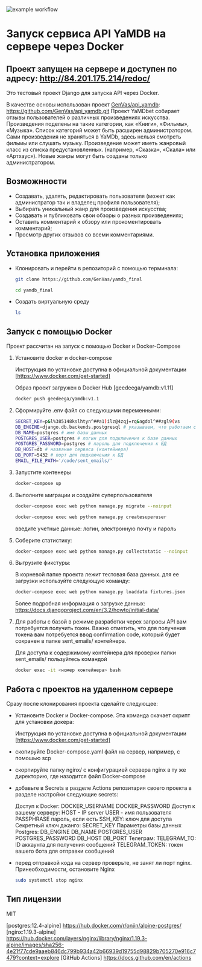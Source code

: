 ![example workflow](https://github.com/GenVas/yamdb_final/actions/workflows/main.yml/badge.svg)

# Запуск сервиса API YaMDB на сервере через Docker
## Проект запущен на сервере и доступен по адресу: http://84.201.175.214/redoc/

Это тестовый проект Django для запуска API через Docker.

В качестве основы использован проект [GenVas/api_yamdb]: https://github.com/GenVas/api_yamdb.git
Проект YaMDbet собирает отзывы пользователей о различных произведениях искусства.
Произведения поделены на такие категории, как «Книги», «Фильмы», «Музыка».
Список категорий может быть расширен администратором.
Сами произведения не храняться в YaMDb, здесь нельзя смотреть фильмы или слушать музыку.
Произведение может иметь жанровый класс из списка предустановленных.
(например, «Сказка», «Скала» или «Артхаус»). Новые жанры могут быть созданы только администратором.

## Возможнности

- Создавать, удалять, редактировать пользователя (может как администратор так и владелец профиля пользователя);
- Выбирать уникальный жанр для произведения искусства;
- Создавать и публиковать свои обзоры о разных произведениях;
- Оставить комментарий к обзору или прокоментировать комментарий;
- Просмотр других отзывов со всеми комментариями.


## Установка приложения

- Клонировать и перейти в репозиторий с помощью терминала:

   ```sh
   git clone https://github.com/GenVas/yamdb_final
   ```

   ```sh
   cd yamdb_final
   ```

- Создать виртуальную среду

   ```sh
   ls
   ```

## Запуск с помощью Docker

   Проект рассчитан на запуск c помощью Docker и Docker-Compose

1. Установите docker и docker-compose

   Инструкция по установке доступна в официальной документации [https://www.docker.com/get-started]

   Образ проект загружен в Docker Hub [geedeega/yamdb:v1.11]
   ```sh
   docker push geedeega/yamdb:v1.1
   ```
2. Сформируйте .env файл со следующими переменными:

   ```sh
   SECRET_KEY=p&l%385148kslhtyn^##a1)ilz@4zqj=rq&agdol^##zgl9(vs
   DB_ENGINE=django.db.backends.postgresql # указываем, что работаем с postgresql
   DB_NAME=postgres # имя базы данных
   POSTGRES_USER=postgres # логин для подключения к базе данных
   POSTGRES_PASSWORD=postgres # пароль для подключения к БД
   DB_HOST=db # название сервиса (контейнера)
   DB_PORT=5432 # порт для подключения к БД
   EMAIL_FILE_PATH='/code/sent_emails/'
   ```

3. Запустите контенеры

   ```sh
   docker-compose up
   ```

4. Выполните миграции и создайте суперпользователя
   
   ```sh
   docker-compose exec web python manage.py migrate --noinput
   ```

   ```sh
   docker-compose exec web python manage.py createsuperuser
   ```
   введите учетные данные: логин, электронную почту и пароль

5. Соберите статистику:

   ```sh
   docker-compose exec web python manage.py collectstatic --noinput
   ```

6. Выгрузите фикстуры:

   В корневой папке проекта лежит тестовая база данных. для ее загрузки используйте следующую команду:

   ```sh
   docker-compose exec web python manage.py loaddata fixtures.json
   ```

   Более подробная информация о загрузке данных: https://docs.djangoproject.com/en/3.2/howto/initial-data/

7. Для работы с базой в режиме разработки черех запросы API вам потребуется получить токен. Важно отметить, что для получения токена вам потребуется ввод confirmation code, который будет сохранен в папке  sent_emails/ контейнера.

   Для доступа к содержимому контейнера для проверки папки sent_emails/  пользуйтесь командой

   ```sh
   docker exec -it <номер контейнера> bash
   ```

## Работа с проектов на удаленном сервере

Сразу после клонирования проекта сделайте следующее:

- Установите Docker и Docker-compose. Эта команда скачает скрипт для установки докера:

   Инструкция по установке доступна в официальной документации [https://www.docker.com/get-started]

- скопируйте Docker-compose.yaml файл на сервер, например, c помошью scp
- скорпируйте папку nginx/ с конфигурацией сервера nginx в ту же директорию, где назодится файл Docker-compose

- добавьте в Secrets в разделе Actions репозитария своего проекта в разделе настройки следующие
secrets:

   Доступ к Docker:
      DOCKER_USERNAME
      DOCKER_PASSWORD
   Доступ к вашему серверу:
      HOST - IP server
	   USER - имя пользователя
	   PASSPHRASE пароль, если есть
	   SSH_KEY: ключ для доступа
   Cекретный ключ джанго:
      SECRET_KEY 
   Параметры базы данных Postgres:
      DB_ENGINE
      DB_NAME
      POSTGRES_USER
      POSTGRES_PASSWORD
      DB_HOST
      DB_PORT
   Телеграм:
      TELEGRAM_TO: ID аккаунта для получения сообщений
	   TELEGRAM_TOKEN: токен вашего бота для отправки сообщений

- перед отправкой кода на сервер проверьте, не занят ли порт nginx. Принеобходимости, остановите Nginx

   ```sh
   sudo systemctl stop nginx
   ```

## Тип лицензии

   MIT

   [Django 2.2.6]: <https://www.djangoproject.com/download/>
   [Python 3.7]: <https://www.python.org/downloads/release/python-390/>
   [Docker 20.10.8]: https://www.docker.com/
   [Nginx 1.19.3]: https://nginx.org/
   [GenVas/api_yamdb]: https://github.com/GenVas/api_yamdb.git 
   [postgres:12.4-alpine] https://hub.docker.com/r/onjin/alpine-postgres/
   [nginx:1.19.3-alpine] https://hub.docker.com/layers/nginx/library/nginx/1.19.3-alpine/images/sha256-4e21f77cde9aaeb846dc799b934a42b66939d19755d98829b705270e916c7479?context=explore 
   [GitHub Actions] https://docs.github.com/en/actions
   
